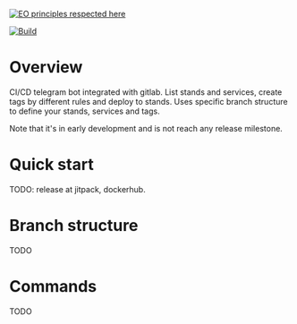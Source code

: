 [![EO principles respected here](https://www.elegantobjects.org/badge.svg)](https://www.elegantobjects.org)

[![Build](https://github.com/ArtemGet/tagrelease/actions/workflows/maven.yaml/badge.svg)](https://github.com/ArtemGet/entrys/actions/workflows/maven.yaml)

# Overview
CI/CD telegram bot integrated with gitlab.
List stands and services, create tags by different rules and deploy to stands. 
Uses specific branch structure to define your stands, services and tags. 

Note that it's in early development and is not reach any release milestone.

# Quick start
TODO: release at jitpack, dockerhub.

# Branch structure
TODO

# Commands
TODO
